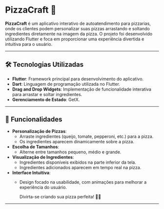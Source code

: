 # PizzaCraft 🍕

**PizzaCraft** é um aplicativo interativo de autoatendimento para pizzarias, onde os clientes podem personalizar suas pizzas arrastando e soltando ingredientes diretamente na imagem da pizza. O projeto foi desenvolvido utilizando Flutter e foca em proporcionar uma experiência divertida e intuitiva para o usuário.

---

## 🛠️ Tecnologias Utilizadas

- **Flutter**: Framework principal para desenvolvimento do aplicativo.
- **Dart**: Linguagem de programação utilizada no Flutter.
- **Drag and Drop Widgets**: Implementação de funcionalidade interativa para arrastar e soltar ingredientes.
- **Gerenciamento de Estado**: GetX.

---

## 🎨 Funcionalidades

- **Personalização de Pizzas**:
  - Arraste ingredientes (queijo, tomate, pepperoni, etc.) para a pizza.
  - Os ingredientes aparecem dinamicamente sobre a pizza.
- **Escolha de Tamanhos**:
  - Alterne entre tamanhos pequeno, médio e grande.
- **Visualização de Ingredientes**:
  - Ingredientes disponíveis exibidos na parte inferior da tela.
  - Ingredientes adicionados aparecem em tempo real na pizza.
- **Interface Intuitiva**:
  - Design focado na usabilidade, com animações para melhorar a experiência do usuário.
 
 
    Divirta-se criando sua pizza perfeita! 🍕✨


---
